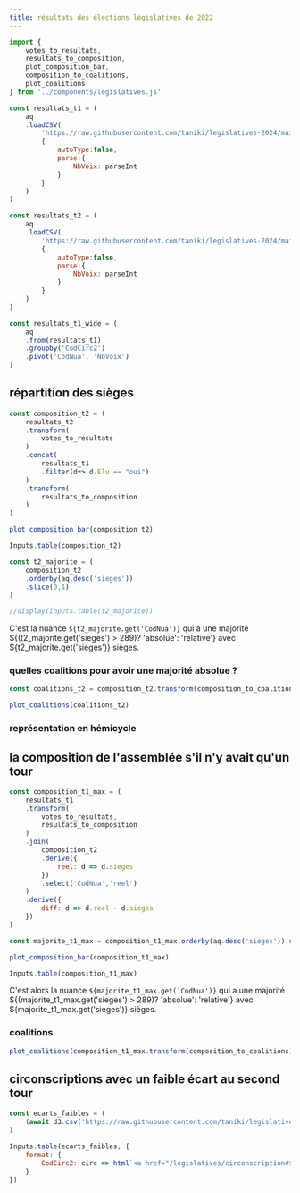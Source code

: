 ```yaml
---
title: résultats des élections législatives de 2022
---
```

```js
import {
	votes_to_resultats,
	resultats_to_composition,
	plot_composition_bar,
	composition_to_coalitions,
	plot_coalitions
} from '../components/legislatives.js'
```

```js
const resultats_t1 = (
	aq
	.loadCSV(
		'https://raw.githubusercontent.com/taniki/legislatives-2024/main/lg2022_t1_resultats.csv',
		{
			autoType:false,
			parse:{
				NbVoix: parseInt
			}
		}
	)
)

const resultats_t2 = (
	aq
	.loadCSV(
		'https://raw.githubusercontent.com/taniki/legislatives-2024/main/lg2022_t2_resultats.csv',
		{
			autoType:false,
			parse:{
				NbVoix: parseInt
			}
		}
	)
)
```

```js
const resultats_t1_wide = (
	aq
	.from(resultats_t1)
	.groupby('CodCirc2')
	.pivot('CodNua', 'NbVoix')
)
```

## répartition des sièges


```js
const composition_t2 = (
	resultats_t2
	.transform(
		votes_to_resultats
	)
	.concat(
		resultats_t1
		.filter(d=> d.Elu == "oui")
	)
	.transform(
		resultats_to_composition
	)
)
```

<!-- ```js
composition_t2.rollup({ total: d => aq.op.sum(d.sieges) }).get('total')
``` -->

<div class="grid grid-cols-2">
<div>

```js
plot_composition_bar(composition_t2)
```

```js
Inputs.table(composition_t2)
```

</div>
<div>

```js
const t2_majorite = (
	composition_t2
	.orderby(aq.desc('sieges'))
	.slice(0,1)
)

//display(Inputs.table(t2_majorite))
```

C'est la nuance <code>${t2_majorite.get('CodNua')}</code> qui a une majorité ${(t2_majorite.get('sieges') > 289)? 'absolue': 'relative'} avec ${t2_majorite.get('sieges')} sièges.

</div>
</div>

### quelles coalitions pour avoir une majorité absolue ?

```js
const coalitions_t2 = composition_t2.transform(composition_to_coalitions)
```

```js
plot_coalitions(coalitions_t2)
```

### représentation en hémicycle

## la composition de l'assemblée s'il n'y avait qu'un tour


```js
const composition_t1_max = (
	resultats_t1
	.transform(
		votes_to_resultats,
		resultats_to_composition
	)
	.join(
		composition_t2
		.derive({
			reel: d => d.sieges
		})
		.select('CodNua','reel')
	)
	.derive({
		diff: d => d.reel - d.sieges
	})
)

const majorite_t1_max = composition_t1_max.orderby(aq.desc('sieges')).slice(0, 1)
```

<div class="grid grid-cols-2">
<div>

```js
plot_composition_bar(composition_t1_max)
```

```js
Inputs.table(composition_t1_max)
```
  
</div>
<div>

C'est alors la nuance <code>${majorite_t1_max.get('CodNua')}</code> qui a une majorité ${(majorite_t1_max.get('sieges') > 289)? 'absolue': 'relative'} avec ${majorite_t1_max.get('sieges')} sièges.

</div>
</div>


### coalitions

```js
plot_coalitions(composition_t1_max.transform(composition_to_coalitions))
```

## circonscriptions avec un faible écart au second tour

```js
const ecarts_faibles = (
	(await d3.csv('https://raw.githubusercontent.com/taniki/legislatives-2024/main/lg2022_t2_ecartsfaibles.csv'))
)
```

```js
Inputs.table(ecarts_faibles, {
	format: {
		CodCirc2: circ => html`<a href="/legislatives/circonscription#${circ}">${circ}</a>`
	}
})
```